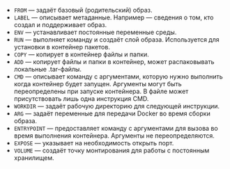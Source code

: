 * `FROM` — задаёт базовый (родительский) образ.
* `LABEL` — описывает метаданные. Например — сведения о том, кто создал и поддерживает образ.
* `ENV` — устанавливает постоянные переменные среды.
* `RUN` — выполняет команду и создаёт слой образа. Используется для установки в контейнер пакетов.
* `COPY` — копирует в контейнер файлы и папки.
* `ADD` — копирует файлы и папки в контейнер, может распаковывать локальные .tar-файлы.
* `CMD` — описывает команду с аргументами, которую нужно выполнить когда контейнер будет запущен. Аргументы могут быть переопределены при запуске контейнера. В файле может присутствовать лишь одна инструкция CMD.
* `WORKDIR` — задаёт рабочую директорию для следующей инструкции.
* `ARG` — задаёт переменные для передачи Docker во время сборки образа.
* `ENTRYPOINT` — предоставляет команду с аргументами для вызова во время выполнения контейнера. Аргументы не переопределяются.
* `EXPOSE` — указывает на необходимость открыть порт.
* `VOLUME` — создаёт точку монтирования для работы с постоянным хранилищем.